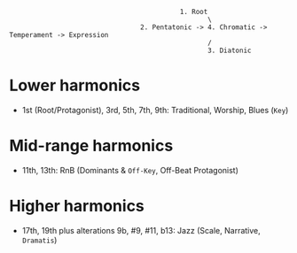                                                1. Root
                                                      \
                                     2. Pentatonic -> 4. Chromatic -> Temperament -> Expression
                                                      /
                                                      3. Diatonic


# Lower harmonics
- 1st (Root/Protagonist), 3rd, 5th, 7th, 9th: Traditional, Worship, Blues (`Key`)
# Mid-range harmonics
- 11th, 13th: RnB (Dominants & `Off-Key`, Off-Beat Protagonist)
# Higher harmonics
- 17th, 19th plus alterations 9b, #9, #11, b13: Jazz (Scale, Narrative, `Dramatis`)
